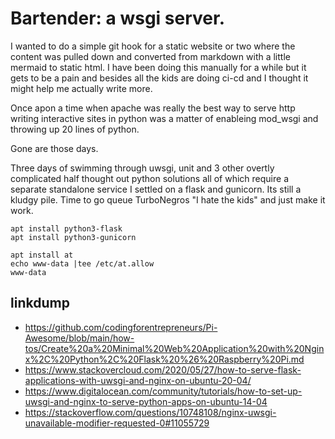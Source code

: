 # Bartender: a wsgi server.

I wanted to do a simple git hook for a static website or two where the content was pulled down and converted from markdown with a little mermaid to static html. I have been doing this manually for a while but it gets to be a pain and besides all the kids are doing ci-cd and I thought it might help me actually write more.

Once apon a time when apache was really the best way to serve http writing interactive sites in python was a matter of enableing mod_wsgi and throwing up 20 lines of python. 

Gone are those days. 

Three days of swimming through uwsgi, unit and 3 other overtly complicated half thought out python solutions all of which require a separate standalone service I settled on a flask and gunicorn. Its still a kludgy pile. Time to go queue TurboNegros "I hate the kids" and just make it work.


```
apt install python3-flask
apt install python3-gunicorn

apt install at
echo www-data |tee /etc/at.allow
www-data

```
## linkdump
- https://github.com/codingforentrepreneurs/Pi-Awesome/blob/main/how-tos/Create%20a%20Minimal%20Web%20Application%20with%20Nginx%2C%20Python%2C%20Flask%20%26%20Raspberry%20Pi.md
- https://www.stackovercloud.com/2020/05/27/how-to-serve-flask-applications-with-uwsgi-and-nginx-on-ubuntu-20-04/
- https://www.digitalocean.com/community/tutorials/how-to-set-up-uwsgi-and-nginx-to-serve-python-apps-on-ubuntu-14-04
- https://stackoverflow.com/questions/10748108/nginx-uwsgi-unavailable-modifier-requested-0#11055729

```

```